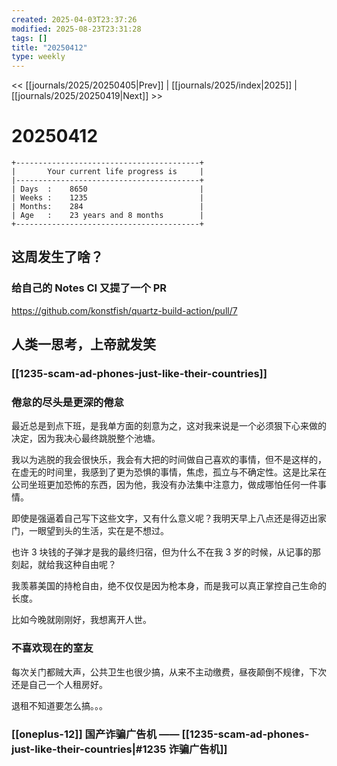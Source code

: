 ```yaml
---
created: 2025-04-03T23:37:26
modified: 2025-08-23T23:31:28
tags: []
title: "20250412"
type: weekly
---
```


<< [[journals/2025/20250405|Prev]] | [[journals/2025/index|2025]] | [[journals/2025/20250419|Next]] >>

# 20250412

```shell
+-----------------------------------------+
|       Your current life progress is     |
|-----------------------------------------+
| Days  :    8650                         |
| Weeks :    1235                         |
| Months:    284                          |
| Age   :    23 years and 8 months        |
+-----------------------------------------+
```

## 这周发生了啥？

### 给自己的 Notes CI 又提了一个 PR

https://github.com/konstfish/quartz-build-action/pull/7

## 人类一思考，上帝就发笑

### [[1235-scam-ad-phones-just-like-their-countries]]

### 倦怠的尽头是更深的倦怠

最近总是到点下班，是我单方面的刻意为之，这对我来说是一个必须狠下心来做的决定，因为我决心最终跳脱整个池塘。

我以为逃脱的我会很快乐，我会有大把的时间做自己喜欢的事情，但不是这样的，在虚无的时间里，我感到了更为恐惧的事情，焦虑，孤立与不确定性。这是比呆在公司坐班更加恐怖的东西，因为他，我没有办法集中注意力，做成哪怕任何一件事情。

即使是强逼着自己写下这些文字，又有什么意义呢？我明天早上八点还是得迈出家门，一眼望到头的生活，实在是不想过。

也许 3 块钱的子弹才是我的最终归宿，但为什么不在我 3 岁的时候，从记事的那刻起，就给我这种自由呢？

我羡慕美国的持枪自由，绝不仅仅是因为枪本身，而是我可以真正掌控自己生命的长度。

比如今晚就刚刚好，我想离开人世。

### 不喜欢现在的室友

每次关门都贼大声，公共卫生也很少搞，从来不主动缴费，昼夜颠倒不规律，下次还是自己一个人租房好。

退租不知道要怎么搞。。。

### [[oneplus-12]] 国产诈骗广告机 —— [[1235-scam-ad-phones-just-like-their-countries|#1235 诈骗广告机]]
